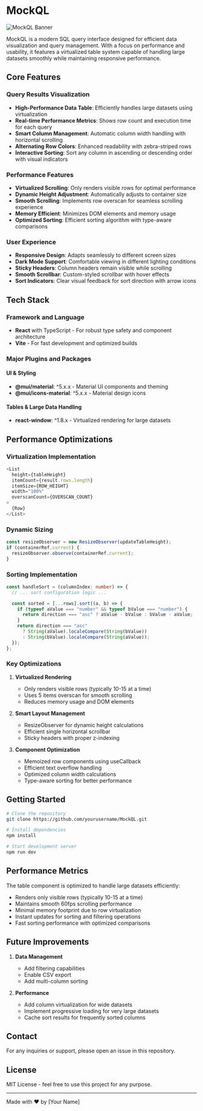 # MockQL

![MockQL Banner](./screenshots/banner.png)

MockQL is a modern SQL query interface designed for efficient data visualization and query management. With a focus on performance and usability, it features a virtualized table system capable of handling large datasets smoothly while maintaining responsive performance.

## Core Features

### Query Results Visualization

- **High-Performance Data Table**: Efficiently handles large datasets using virtualization
- **Real-time Performance Metrics**: Shows row count and execution time for each query
- **Smart Column Management**: Automatic column width handling with horizontal scrolling
- **Alternating Row Colors**: Enhanced readability with zebra-striped rows
- **Interactive Sorting**: Sort any column in ascending or descending order with visual indicators

### Performance Features

- **Virtualized Scrolling**: Only renders visible rows for optimal performance
- **Dynamic Height Adjustment**: Automatically adjusts to container size
- **Smooth Scrolling**: Implements row overscan for seamless scrolling experience
- **Memory Efficient**: Minimizes DOM elements and memory usage
- **Optimized Sorting**: Efficient sorting algorithm with type-aware comparisons

### User Experience

- **Responsive Design**: Adapts seamlessly to different screen sizes
- **Dark Mode Support**: Comfortable viewing in different lighting conditions
- **Sticky Headers**: Column headers remain visible while scrolling
- **Smooth Scrollbar**: Custom-styled scrollbar with hover effects
- **Sort Indicators**: Clear visual feedback for sort direction with arrow icons

## Tech Stack

### Framework and Language

- **React** with TypeScript - For robust type safety and component architecture
- **Vite** - For fast development and optimized builds

### Major Plugins and Packages

#### UI & Styling

- **@mui/material**: ^5.x.x - Material UI components and theming
- **@mui/icons-material**: ^5.x.x - Material design icons

#### Tables & Large Data Handling

- **react-window**: ^1.8.x - Virtualized rendering for large datasets

## Performance Optimizations

### Virtualization Implementation

```typescript
<List
  height={tableHeight}
  itemCount={result.rows.length}
  itemSize={ROW_HEIGHT}
  width="100%"
  overscanCount={OVERSCAN_COUNT}
>
  {Row}
</List>
```

### Dynamic Sizing

```typescript
const resizeObserver = new ResizeObserver(updateTableHeight);
if (containerRef.current) {
  resizeObserver.observe(containerRef.current);
}
```

### Sorting Implementation

```typescript
const handleSort = (columnIndex: number) => {
  // ... sort configuration logic ...

  const sorted = [...rows].sort((a, b) => {
    if (typeof aValue === "number" && typeof bValue === "number") {
      return direction === "asc" ? aValue - bValue : bValue - aValue;
    }
    return direction === "asc"
      ? String(aValue).localeCompare(String(bValue))
      : String(bValue).localeCompare(String(aValue));
  });
};
```

### Key Optimizations

1. **Virtualized Rendering**

   - Only renders visible rows (typically 10-15 at a time)
   - Uses 5 items overscan for smooth scrolling
   - Reduces memory usage and DOM elements

2. **Smart Layout Management**

   - ResizeObserver for dynamic height calculations
   - Efficient single horizontal scrollbar
   - Sticky headers with proper z-indexing

3. **Component Optimization**
   - Memoized row components using useCallback
   - Efficient text overflow handling
   - Optimized column width calculations
   - Type-aware sorting for better performance

## Getting Started

```bash
# Clone the repository
git clone https://github.com/yourusername/MockQL.git

# Install dependencies
npm install

# Start development server
npm run dev
```

## Performance Metrics

The table component is optimized to handle large datasets efficiently:

- Renders only visible rows (typically 10-15 at a time)
- Maintains smooth 60fps scrolling performance
- Minimal memory footprint due to row virtualization
- Instant updates for sorting and filtering operations
- Fast sorting performance with optimized comparisons

## Future Improvements

1. **Data Management**

   - Add filtering capabilities
   - Enable CSV export
   - Add multi-column sorting

2. **Performance**
   - Add column virtualization for wide datasets
   - Implement progressive loading for very large datasets
   - Cache sort results for frequently sorted columns

## Contact

For any inquiries or support, please open an issue in this repository.

## License

MIT License - feel free to use this project for any purpose.

---

Made with ❤️ by [Your Name]
